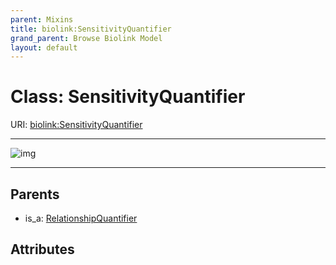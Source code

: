 ```yaml
---
parent: Mixins
title: biolink:SensitivityQuantifier
grand_parent: Browse Biolink Model
layout: default
---
```


# Class: SensitivityQuantifier




URI: [biolink:SensitivityQuantifier](https://w3id.org/biolink/vocab/SensitivityQuantifier)


---

![img](http://yuml.me/diagram/nofunky;dir:TB/class/[RelationshipQuantifier]%5E-[SensitivityQuantifier],[RelationshipQuantifier])

---


## Parents

 *  is_a: [RelationshipQuantifier](RelationshipQuantifier.md)

## Attributes

